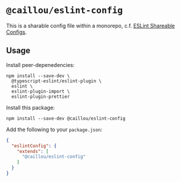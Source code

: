 # `@caillou/eslint-config`

This is a sharable config file within a monorepo, c.f. [ESLint Shareable Configs](https://eslint.org/docs/developer-guide/shareable-configs).

## Usage

Install peer-depenedencies:

```
npm install --save-dev \
  @typescript-eslint/eslint-plugin \
  eslint \
  eslint-plugin-import \
  eslint-plugin-prettier
```

Install this package:

```
npm install --save-dev @caillou/eslint-config
```

Add the following to your `package.json`:

```JSON
{
  "eslintConfig": {
    "extends": [
      "@caillou/eslint-config"
    ]
  }
}
```
